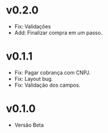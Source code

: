 # v0.2.0

* Fix: Validações
* Add: Finalizar compra em um passo.

# v0.1.1

* Fix: Pagar cobrança com CNPJ.
* Fix: Layout bug.
* Fix: Validação dos campos.

# v0.1.0

* Versão Beta